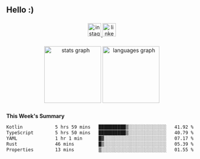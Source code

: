 <h2 align="left">Hello :)</h2>

###

<div align="center">
  <a href="https://www.instagram.com/sebi.klaus/" target="_blank">
    <img src="https://img.shields.io/static/v1?message=Instagram&logo=instagram&label=&color=E4405F&logoColor=white&labelColor=&style=for-the-badge" height="35" alt="instagram logo"  />
  </a>
  <a href="https://www.linkedin.com/in/sebastian-klaus-3aa64720b/" target="_blank">
    <img src="https://img.shields.io/static/v1?message=LinkedIn&logo=linkedin&label=&color=0077B5&logoColor=white&labelColor=&style=for-the-badge" height="35" alt="linkedin logo"  />
  </a>
</div>

###

<div align="center">
  <img src="https://github-readme-stats.vercel.app/api?username=IYourSunshineI&hide_title=false&hide_rank=false&show_icons=true&include_all_commits=true&count_private=true&disable_animations=false&theme=dracula&locale=en&hide_border=false&order=1" height="150" alt="stats graph"  />
  <img src="https://github-readme-stats.vercel.app/api/top-langs?username=IYourSunshineI&locale=en&hide_title=false&layout=compact&card_width=320&langs_count=5&theme=dracula&hide_border=false&order=2" height="150" alt="languages graph"  />
</div>

###

**This Week's Summary**
<!--START_SECTION:waka-->

```txt
Kotlin            5 hrs 59 mins   ██████████▒░░░░░░░░░░░░░░   41.92 %
TypeScript        5 hrs 50 mins   ██████████▒░░░░░░░░░░░░░░   40.79 %
YAML              1 hr 1 min      █▓░░░░░░░░░░░░░░░░░░░░░░░   07.17 %
Rust              46 mins         █▒░░░░░░░░░░░░░░░░░░░░░░░   05.39 %
Properties        13 mins         ▒░░░░░░░░░░░░░░░░░░░░░░░░   01.55 %
```

<!--END_SECTION:waka-->
